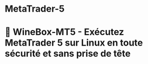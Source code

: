 # MetaTrader-5
# 🧠 WineBox-MT5 - Exécutez MetaTrader 5 sur Linux en toute sécurité et sans prise de tête
